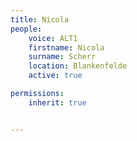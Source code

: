 ```yaml
---
title: Nicola
people:
    voice: ALT1
    firstname: Nicola
    surname: Scherr
    location: Blankenfelde
    active: true

permissions:
    inherit: true


---
```

